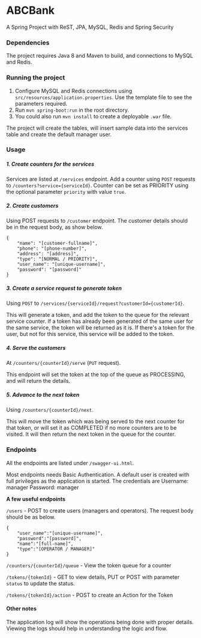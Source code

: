 # ABCBank
A Spring Project with ReST, JPA, MySQL, Redis and Spring Security

### Dependencies
The project requires Java 8 and Maven to build, and connections to MySQL and Redis.

### Running the project

1. Configure MySQL and Redis connections using `src/resources/application.properties`. Use the template file to see the parameters required.
2. Run `mvn spring-boot:run` in the root directory.
3. You could also run `mvn install` to create a deployable `.war` file.

The project will create the tables, will insert sample data into the services table and create the default manager user.

### Usage

##### 1. Create counters for the services

Services are listed at `/services` endpoint. Add a counter using `POST` requests to `/counters?service={serviceId}`. Counter can be set as PRIORITY using 
the optional parameter `priority` with value `true`.

##### 2. Create customers 

Using POST requests to `/customer` endpoint. The customer details should be in the request body, as show below.

    {
        "name": "[customer-fullname]",
        "phone": "[phone-number]",
        "address": "[address]",
        "type": "[NORMAL / PRIORITY]",
        "user_name": "[unique-username]",
        "password": "[password]"
    }
    
##### 3. Create a service request to generate token

Using `POST` to `/services/{serviceId}/request?customerId={customerId}`.

This will generate a token, and add the token to the queue for the relevant service counter.
If a token has already been generated of the same user for the same service, the token will be returned as it is. If there's a token for the user, but
not for this service, this service will be added to the token.

##### 4. Serve the customers

At `/counters/{counterId}/serve` (`PUT` request).

This endpoint will set the token at the top of the queue as PROCESSING, and will return the details.
 
##### 5. Advance to the next token

Using `/counters/{counterId}/next`.

This will move the token which was being served to the next counter for that token, or will set it as COMPLETED if no more counters are to be visited.
It will then return the next token in the queue for the counter.

### Endpoints

All the endpoints are listed under `/swagger-ui.html`.

Most endpoints needs Basic Authentication. A default user is created with full privileges as the application is started. The credentials are 
Username: manager
Password: manager

**A few useful endpoints**

`/users` - POST to create users (managers and operators). The request body should be as below.

    {
        "user_name":"[unique-username]",
        "password":"[password]",
        "name":"[full-name]",
        "type":"[OPERATOR / MANAGER]"
    }

`/counters/{counterId}/queue` - View the token queue for a counter

`/tokens/{tokenId}` - GET to view details, PUT or POST with parameter `status` to update the status.

`/tokens/{tokenId}/action` - POST to create an Action for the Token

#### Other notes

The application log will show the operations being done with proper details. Viewing the logs should help in understanding the logic and flow.

